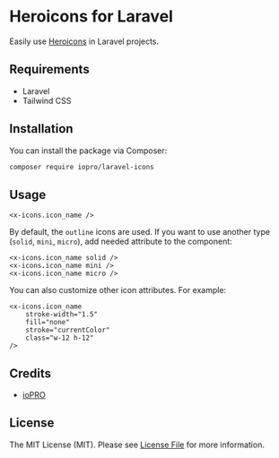 # Heroicons for Laravel

Easily use <a href="https://heroicons.com/" target="_blank">Heroicons</a> in Laravel projects.

## Requirements

- Laravel
- Tailwind CSS

## Installation

You can install the package via Composer:

```bash
composer require iopro/laravel-icons
```

## Usage

```blade
<x-icons.icon_name />
```

By default, the `outline` icons are used. If you want to use another type (`solid`, `mini`, `micro`), add needed attribute to the component:

```blade
<x-icons.icon_name solid />
<x-icons.icon_name mini />
<x-icons.icon_name micro />
```

You can also customize other icon attributes. For example:

```blade
<x-icons.icon_name 
    stroke-width="1.5" 
    fill="none" 
    stroke="currentColor" 
    class="w-12 h-12" 
/>
```

## Credits
- [ioPRO](https://iopro.ru/)

## License
The MIT License (MIT). Please see [License File](LICENSE.md) for more information.

